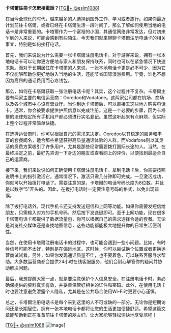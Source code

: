 **卡塔爾註冊卡怎麽接電話？**[[TG💪+ @esim1088](https://t.me/s/esim1088)]

在当今全球化的时代，越来越多的人选择到国外工作、学习或者旅行。如果你最近计划前往卡塔爾，或者已经在卡塔爾生活一段时间了，那么了解如何使用当地的电话卡是非常重要的。卡塔爾作为一个富裕的小国，其通信网络非常发达，但对初来乍到的人来说，可能会感到有些陌生。今天我们就来聊聊卡塔爾注册电话卡的相关事宜，特别是如何接打电话。

首先，我们来说说为什么需要一张卡塔爾注册电话卡。对于游客来说，拥有一张本地电话卡可以让你更方便地与家人和朋友保持联系，同时也可以在紧急情况下快速求助。而对于长期居住在卡塔爾的人来说，一张本地电话卡更是必不可少，因为它不仅能够帮助你更好地融入当地的生活，还能节省国际漫游费用。毕竟，谁也不想因为高昂的通话费用而心疼钱包。

那么，如何在卡塔爾获取一张注册电话卡呢？其实，这个过程并不复杂。卡塔爾主要有两家主要的电信运营商：Ooredoo和Vodafone。这两家公司都在机场、商场以及各个城市中心设有营业厅。当你到达卡塔爾后，可以直接去这些地方购买电话卡。通常，你会被要求提供护照信息以完成注册。这是一个必要的步骤，因为卡塔爾的法律规定所有手机用户都必须进行实名登记。虽然这听起来有点麻烦，但实际上整个过程非常简单快捷。

在选择运营商时，你可以根据自己的需求来决定。Ooredoo以其稳定的服务和丰富的套餐闻名，适合那些希望获得高质量通话体验的人群。而Vodafone则以其灵活的资费方案吸引了许多用户，尤其是那些经常需要拨打国际长途的人。当然，在最终决定之前，最好先咨询一下身边的朋友或查看网上的评价，以便找到最适合自己的运营商。

接下来，我们来说说如何正确使用卡塔爾注册电话卡。拿到电话卡后，你需要按照说明书上的指引激活它。通常情况下，激活只需几分钟即可完成。一旦激活成功，你就可以开始拨打电话了。需要注意的是，卡塔爾的电话号码长度为8位数，并且是以数字“5”开头的。因此，在拨打电话时一定要注意号码的格式，以免出现错误。

除了拨打电话外，现代手机卡还支持发送短信和上网等功能。如果你需要发短信给朋友，只需输入对方的手机号码，然后按下发送键即可。至于上网功能，现在很多卡塔爾电话卡都提供了数据流量包，你可以根据自己的需求选择合适的套餐。无论是浏览社交媒体还是查找地图信息，这些功能都能极大地提升你的日常生活便利性。

当然，在使用卡塔爾注册电话卡的过程中，也可能会遇到一些小问题。比如，有时候信号可能不太好，特别是在偏远地区。这时候，你可以尝试换个位置或者更换运营商试试看。另外，如果你发现通话质量不佳，也不要着急，可以联系客服寻求帮助。大多数运营商都会提供24小时在线客服服务，他们会耐心解答你的疑问并协助解决问题。

最后，我想提醒大家一点，就是要注意保护个人信息安全。在注册电话卡时，务必确保提供的资料真实有效，并妥善保管好相关的证件和密码。此外，在使用电话卡时也要注意避免泄露个人隐私，尤其是在公共场合使用Wi-Fi时更要小心谨慎。

总之，卡塔爾注册电话卡是每个来到这里的人不可或缺的一部分。无论你是短期访问还是长期居住，拥有一张本地电话卡都将让您的生活更加便捷舒适。希望这篇文章能帮助到正在准备前往卡塔爾的朋友们，让大家能够轻松愉快地享受旅程！

[[TG💪+ @esim1088](https://t.me/s/esim1088) ![Image](https://i.postimg.cc/4NQfJmqS/Snipaste-2025-05-13-00-14-12.png)]